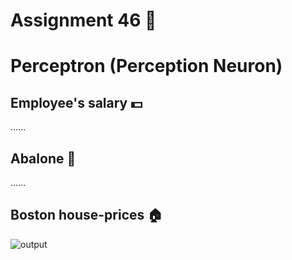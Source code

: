 # Assignment 46 🔴
# Perceptron (Perception Neuron)
## Employee's salary 💵

......
## Abalone 🐚

......

## Boston house-prices 🏠
![output](https://raw.githubusercontent.com/Mohammadnematizade/Machine-Learning/main/Assignment%2046/output/output_Boston%20House.gif)


